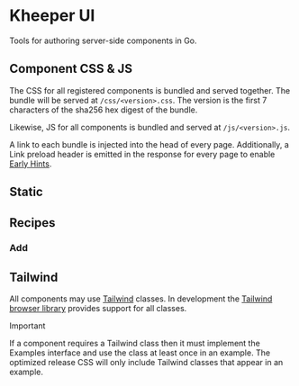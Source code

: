 # Kheeper UI

Tools for authoring server-side components in Go.

## Component CSS & JS

The CSS for all registered components is bundled and served together.
The bundle will be served at `/css/<version>.css`.
The version is the first 7 characters of the sha256 hex digest of the bundle.

Likewise, JS for all components is bundled and served at `/js/<version>.js`.

A link to each bundle is injected into the head of every page.
Additionally, a Link preload header is emitted in the response for every page to enable [Early Hints](https://developer.mozilla.org/en-US/docs/Web/HTTP/Status/103).

## Static

## Recipes

### Add 

## Tailwind

All components may use [Tailwind](https://tailwindcss.com/) classes.
In development the [Tailwind browser library](https://tailwindcss.com/docs/installation/play-cdn) provides support for all classes.

> [!Important]
> If a component requires a Tailwind class then it must implement the Examples interface and use the class at least once in an example.
> The optimized release CSS will only include Tailwind classes that appear in an example.
